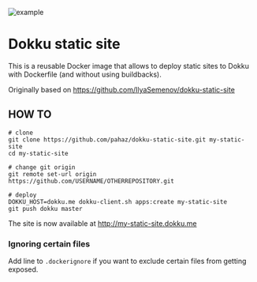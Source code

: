 ![example](./example.png)

# Dokku static site

This is a reusable Docker image that allows to deploy static sites to Dokku with Dockerfile (and without using buildbacks).

Originally based on <https://github.com/IlyaSemenov/dokku-static-site>

## HOW TO

```
# clone
git clone https://github.com/pahaz/dokku-static-site.git my-static-site
cd my-static-site

# change git origin
git remote set-url origin https://github.com/USERNAME/OTHERREPOSITORY.git

# deploy
DOKKU_HOST=dokku.me dokku-client.sh apps:create my-static-site
git push dokku master
```

The site is now available at <http://my-static-site.dokku.me>

### Ignoring certain files

Add line to `.dockerignore` if you want to exclude certain files from getting exposed.
